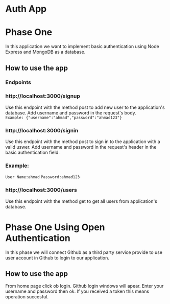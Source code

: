 # Auth App
# Phase One
In this application we want to implement basic authentication using Node Express and MongoDB as a database.

## How to use the app
### Endpoints
### http://localhost:3000/signup
Use this endpoint with the method post to add new user to the application's database. Add username and password in the request's body.    
`Example: {"username":"ahmad","password":"ahmad123"}`

### http://localhost:3000/signin
Use this endpoint with the method post to sign in to the application with a valid uswer. Add username and password in the request's header in the basic authentication field.  

### Example:
`User Name:ahmad`
`Password:ahmad123`

### http://localhost:3000/users
Use this endpoint with the method get to get all users from application's database.

# Phase One Using Open Authentication
In this phase we will connect Github as a third party service provide to use user account in Github to login to our application.

## How to use the app
From home page click ob login. Github login windows will apear. Enter your username and password then ok. If you received a token this means operation succesful.

